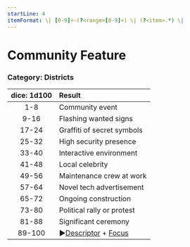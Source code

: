 ```yaml
---
startLine: 4
itemFormat: \| [0-9]+-(?<range>[0-9]+) \| (?<item>.*) \|
---
```

# Community Feature
### Category: Districts

| dice: 1d100 | Result |
|:----:|:-------|
| 1-8 | Community event |
| 9-16 | Flashing wanted signs |
| 17-24 | Graffiti of secret symbols |
| 25-32 | High security presence |
| 33-40 | Interactive environment |
| 41-48 | Local celebrity |
| 49-56 | Maintenance crew at work |
| 57-64 | Novel tech advertisement |
| 65-72 | Ongoing construction |
| 73-80 | Political rally or protest |
| 81-88 | Significant ceremony |
| 89-100 | ▶[Descriptor](Core_Descriptor.md) + [Focus](Core_Focus.md) |